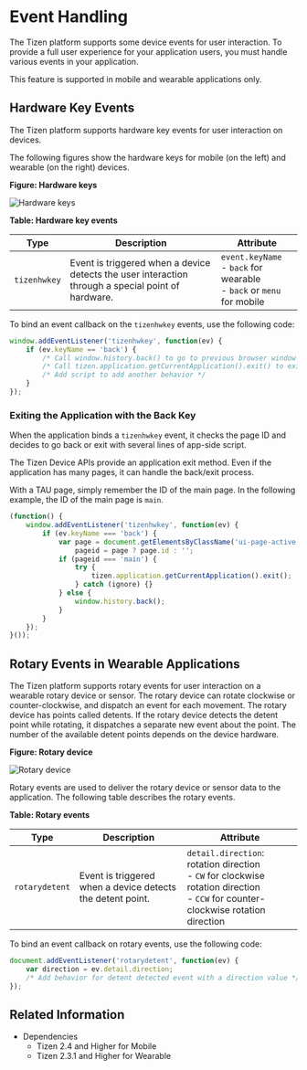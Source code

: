 # Event Handling

The Tizen platform supports some device events for user interaction. To provide a full user experience for your application users, you must handle various events in your application.

This feature is supported in mobile and wearable applications only.

## Hardware Key Events

The Tizen platform supports hardware key events for user interaction on devices.

The following figures show the hardware keys for mobile (on the left) and wearable (on the right) devices.

**Figure: Hardware keys**

![Hardware keys](./media/hwkey_phone_wearable.png)

**Table: Hardware key events**

| Type         | Description                              | Attribute                                |
| ------------ | ---------------------------------------- | ---------------------------------------- |
| `tizenhwkey` | Event is triggered when a device detects the user interaction through a special point of hardware. | `event.keyName`<br> - `back` for wearable<br> - `back` or `menu` for mobile |

To bind an event callback on the `tizenhwkey` events, use the following code:

```javascript
window.addEventListener('tizenhwkey', function(ev) {
    if (ev.keyName == 'back') {
        /* Call window.history.back() to go to previous browser window */
        /* Call tizen.application.getCurrentApplication().exit() to exit application */
        /* Add script to add another behavior */
    }
});
```

### Exiting the Application with the Back Key

When the application binds a `tizenhwkey` event, it checks the page ID and decides to go back or exit with several lines of app-side script.

The Tizen Device APIs provide an application exit method. Even if the application has many pages, it can handle the back/exit process.

With a TAU page, simply remember the ID of the main page. In the following example, the ID of the main page is `main`.

```javascript
(function() {
    window.addEventListener('tizenhwkey', function(ev) {
        if (ev.keyName === 'back') {
            var page = document.getElementsByClassName('ui-page-active')[0],
                pageid = page ? page.id : '';
            if (pageid === 'main') {
                try {
                    tizen.application.getCurrentApplication().exit();
                } catch (ignore) {}
            } else {
                window.history.back();
            }
        }
    });
}());
```

## Rotary Events in Wearable Applications

The Tizen platform supports rotary events for user interaction on a wearable rotary device or sensor. The rotary device can rotate clockwise or counter-clockwise, and dispatch an event for each movement. The rotary device has points called detents. If the rotary device detects the detent point while rotating, it dispatches a separate new event about the point. The number of the available detent points depends on the device hardware.

**Figure: Rotary device**

![Rotary device](./media/rotary_event.png)

Rotary events are used to deliver the rotary device or sensor data to the application. The following table describes the rotary events.

**Table: Rotary events**

| Type           | Description                              | Attribute                                |
| -------------- | ---------------------------------------- | ---------------------------------------- |
| `rotarydetent` | Event is triggered when a device detects the detent point. | `detail.direction`: rotation direction<br> - `CW` for clockwise rotation direction<br> - `CCW` for counter-clockwise rotation direction |

To bind an event callback on rotary events, use the following code:

```javascript
document.addEventListener('rotarydetent', function(ev) {
    var direction = ev.detail.direction;
    /* Add behavior for detent detected event with a direction value */
});
```

## Related Information
* Dependencies
  - Tizen 2.4 and Higher for Mobile
  - Tizen 2.3.1 and Higher for Wearable
